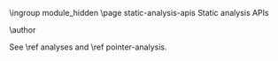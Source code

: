 \ingroup module_hidden 
\page static-analysis-apis Static analysis APIs

\author 


See \ref analyses and \ref pointer-analysis.
